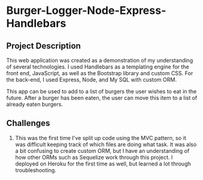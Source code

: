 # Burger-Logger-Node-Express-Handlebars
## Project Description
This web application was created as a demonstration of my understanding of several technologies. I used Handlebars as a templating engine for the front end, JavaScript, as well as the Bootstrap library and custom CSS. For the back-end, I used Express, Node, and My SQL with custom ORM.

This app can be used to add to a list of burgers the user wishes to eat in the future. After a burger has been eaten, the user can move this item to a list of already eaten burgers. 

## Challenges
1. This was the first time I've split up code using the MVC pattern, so it was difficult keeping track of which files are doing what task. It was also a bit confusing to create custom ORM, but I have an understanding of how other ORMs such as Sequelize work through this project. I deployed on Heroku for the first time as well, but learned a lot through troubleshooting.
